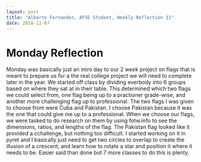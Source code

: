 ```yaml
---
layout: post
title: "Alberto Fernandez, AFSE Student, Weekly Reflection 11"
date: 2018-12-07
---
```


# Monday Reflection

Monday was basically just an intro day to our 2 week project on flags that is meant to prepare us for a the real college project we will need to complete later in the year. We started off class by dividing everbody into 6 groups based on where they sat at in their table. This determined which two flags we could select from, one flag being up to a practioner grade-wise, and another more challenging flag up to professional. The two flags I was given to choose from were Cuba and Pakistan. I choose Pakistan because it was the one that could give me up to a professional. When we choose our flags, we were tasked to do research on them by using fotw.info to see the dimensions, ratios, and lengths of the flag. The Pakistan flag looked like it provided a cchallenge, but nothing too difficult. I started working on it in pyret and I basically just need to get two circles to overlap to create the illusion of a crescent, and learn how to rotate a star and position it where it needs to be. Easier said than done but 7 more classes to do this is plenty.
